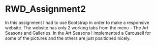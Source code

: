 # RWD_Assignment2
In this assignment I had to use Bootstrap in order to make a responsive website. 
The website has only 2 working tabs from the menu - The Art Seasons and Galleries.
In the Art Seasons I implemented a Carousell for some of the pictures and the others are just positioned nicely.
